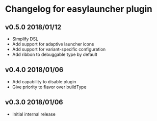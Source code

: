 # Changelog for easylauncher plugin

## v0.5.0 2018/01/12

* Simplify DSL
* Add support for adaptive launcher icons
* Add support for variant-specific configuration
* Add ribbon to debuggable type by default

## v0.4.0 2018/01/06

* Add capability to disable plugin
* Give priority to flavor over buildType

## v0.3.0 2018/01/06

* Initial internal release